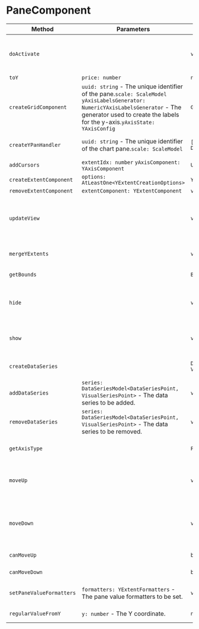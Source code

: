 # PaneComponent


|Method|Parameters|Returns|Description|
|---|---|---|---|
|`doActivate`||`void`|Method that activates the canvas bounds container and recalculates the zoom Y of the scale model.|
|`toY`|`price: number` |`number`||
|`createGridComponent`|`uuid: string` - The unique identifier of the pane.`scale: ScaleModel` `yAxisLabelsGenerator: NumericYAxisLabelsGenerator` - The generator used to create the labels for the y-axis.`yAxisState: YAxisConfig` |`GridComponent`|Creates a new GridComponent instance with the provided parameters.|
|`createYPanHandler`|`uuid: string` - The unique identifier of the chart pane.`scale: ScaleModel` |`[Unsubscriber, DragNDropYComponent]`|Creates a handler for Y-axis panning of the chart.|
|`addCursors`|`extentIdx: number` `yAxisComponent: YAxisComponent` |`Unsubscriber`||
|`createExtentComponent`|`options: AtLeastOne<YExtentCreationOptions>` |`YExtentComponent`||
|`removeExtentComponent`|`extentComponent: YExtentComponent` |`void`||
|`updateView`||`void`|This method updates the view by calling the doAutoScale method of the scaleModel and firing the Draw event using the eventBus.|
|`mergeYExtents`||`void`|Merges all the y-axis extents on the pane into one.|
|`getBounds`||`Bounds`|Returns the bounds of the pane component.|
|`hide`||`void`|Hides the pane by removing its bounds from the canvasBoundsContainer and firing a draw event.|
|`show`||`void`|Adds the bounds of the pane to the canvas bounds container and fires a draw event.|
|`createDataSeries`||`DataSeriesModel<DataSeriesPoint, VisualSeriesPoint>`|Creates a new DataSeriesModel object.|
|`addDataSeries`|`series: DataSeriesModel<DataSeriesPoint, VisualSeriesPoint>` - The data series to be added.|`void`|Adds a new data series to the chart.|
|`removeDataSeries`|`series: DataSeriesModel<DataSeriesPoint, VisualSeriesPoint>` - The data series to be removed.|`void`|Removes a data series from the chart.|
|`getAxisType`||`PriceAxisType`|Returns the type of the y-axis component for the current pane.|
|`moveUp`||`void`|Moves the canvas bounds container up by calling the movePaneUp method with the uuid of the current object.|
|`moveDown`||`void`|Moves the canvas bounds container down by calling the movePaneDown method with the uuid of the current object.|
|`canMoveUp`||`boolean`|Checks if the current pane can move up.|
|`canMoveDown`||`boolean`|Checks if the current pane can move down.|
|`setPaneValueFormatters`|`formatters: YExtentFormatters` - The pane value formatters to be set.|`void`|Sets the pane value formatters for the current instance.|
|`regularValueFromY`|`y: number` - The Y coordinate.|`number`|Returns the regular value from Y coordinate.|
